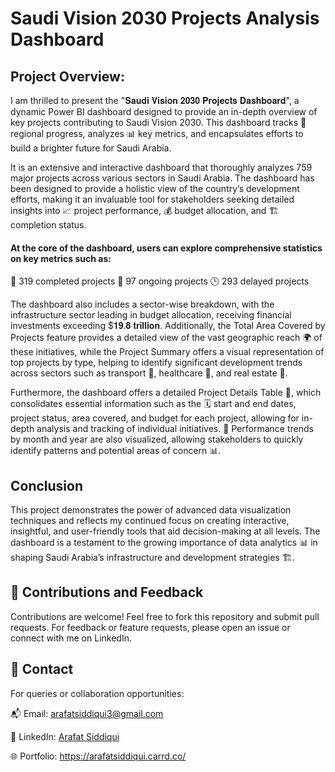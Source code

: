 # Saudi Vision 2030 Projects Analysis Dashboard

## Project Overview:

I am thrilled to present the "𝐒𝐚𝐮𝐝𝐢 𝐕𝐢𝐬𝐢𝐨𝐧 𝟐𝟎𝟑𝟎 𝐏𝐫𝐨𝐣𝐞𝐜𝐭𝐬 𝐃𝐚𝐬𝐡𝐛𝐨𝐚𝐫𝐝", a dynamic Power BI dashboard designed to provide an in-depth overview of key projects contributing to Saudi Vision 2030. This dashboard tracks 📍 regional progress, analyzes 📊 key metrics, and encapsulates efforts to build a brighter future for Saudi Arabia.

It is an extensive and interactive dashboard that thoroughly analyzes 759 major projects across various sectors in Saudi Arabia. The dashboard has been designed to provide a holistic view of the country’s development efforts, making it an invaluable tool for stakeholders seeking detailed insights into 📈 project performance, 💰 budget allocation, and 🏗️ completion status.

#### At the core of the dashboard, users can explore comprehensive statistics on key metrics such as:

🏁 319 completed projects
🔄 97 ongoing projects
🕒 293 delayed projects

The dashboard also includes a sector-wise breakdown, with the infrastructure sector leading in budget allocation, receiving financial investments exceeding $𝟏𝟗.𝟖 𝐭𝐫𝐢𝐥𝐥𝐢𝐨𝐧. Additionally, the Total Area Covered by Projects feature provides a detailed view of the vast geographic reach 🌍 of these initiatives, while the Project Summary offers a visual representation of top projects by type, helping to identify significant development trends across sectors such as transport 🚚, healthcare 🏥, and real estate 🏢.

Furthermore, the dashboard offers a detailed Project Details Table 📝, which consolidates essential information such as the 🗓️ start and end dates, project status, area covered, and budget for each project, allowing for in-depth analysis and tracking of individual initiatives. 📅 Performance trends by month and year are also visualized, allowing stakeholders to quickly identify patterns and potential areas of concern 📊.

## Conclusion

This project demonstrates the power of advanced data visualization techniques and reflects my continued focus on creating interactive, insightful, and user-friendly tools that aid decision-making at all levels. The dashboard is a testament to the growing importance of data analytics 📊 in shaping Saudi Arabia’s infrastructure and development strategies 🏗️.

## 🤝 Contributions and Feedback
Contributions are welcome! Feel free to fork this repository and submit pull requests. For feedback or feature requests, please open an issue or connect with me on LinkedIn.

## 📧 Contact
For queries or collaboration opportunities:

📬 Email: arafatsiddiqui3@gmail.com

🔗 LinkedIn: <a href="https://www.linkedin.com/in/arafat-siddiqui/">Arafat Siddiqui<a/>

🌐 Portfolio: https://arafatsiddiqui.carrd.co/
